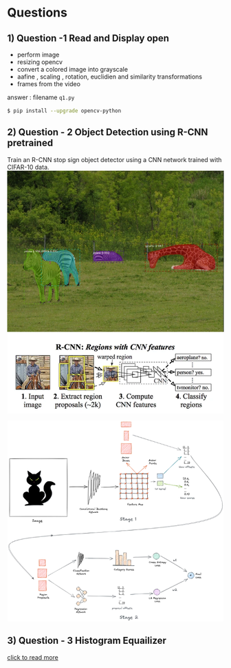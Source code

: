 # Questions
## 1) Question -1 Read and Display open 
- perform image 
- resizing opencv
- convert a colored image into grayscale
- aafine , scaling , rotation, euclidien and similarity transformations
- frames from the video

answer : filename `q1.py`

```bash
$ pip install --upgrade opencv-python
```

## 2) Question - 2 Object Detection using R-CNN pretrained
Train an R-CNN stop sign object detector using a CNN network trained with CIFAR-10 data.
![Alt text](image-1.png)
![Alt text](image.png)

![Alt text](image-2.png)

## 3) Question - 3 Histogram Equailizer 

[click to read more](https://docs.opencv.org/3.4/d4/d1b/tutorial_histogram_equalization.html)
